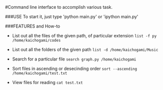#Command line interface to accomplish various task.


###USE
To start it, just type 'python main.py' or 'ipython main.py'


###FEATURES and How-to
* List out all the files of the given path, of particular extension
	`list -f py /home/kaichogami/codes`

* List out all the folders of the given path
	`list -d /home/kaichogami/Music`

* Search for a particular file
	`search graph.py /home/kaichogami`

* Sort files in ascending or desecinding order
	`sort --ascending /home/kaichogami/test.txt`

* View files for reading
	`cat test.txt`
